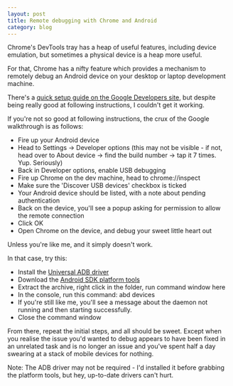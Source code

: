```yaml
---
layout: post
title: Remote debugging with Chrome and Android
category: blog
---
```


Chrome's DevTools tray has a heap of useful features, including device emulation, but sometimes a physical device is a heap more useful.

For that, Chrome has a nifty feature which provides a mechanism to remotely debug an Android device on your desktop or laptop development machine.

There's a [quick setup guide on the Google Developers site](https://developers.google.com/web/tools/chrome-devtools/debug/remote-debugging/remote-debugging), but despite being really good at following instructions, I couldn't get it working.

If you're not so good at following instructions, the crux of the Google walkthrough is as follows:

- Fire up your Android device
- Head to Settings -> Developer options (this may not be visible - if not, head over to About device -> find the build number -> tap it 7 times. Yup. Seriously)
- Back in Developer options, enable USB debugging
- Fire up Chrome on the dev machine, head to chrome://inspect
- Make sure the 'Discover USB devices' checkbox is ticked
- Your Android device should be listed, with a note about pending authentication
- Back on the device, you'll see a popup asking for permission to allow the remote connection
- Click OK
- Open Chrome on the device, and debug your sweet little heart out

Unless you're like me, and it simply doesn't work.

In that case, try this:

- Install the [Universal ADB driver](https://github.com/koush/UniversalAdbDriver)
- Download the [Android SDK platform tools](https://www.androidfilehost.com/?fid=9390355257214632011)
- Extract the archive, right click in the folder, run command window here
- In the console, run this command: abd devices
- If you're still like me, you'll see a message about the daemon not running and then starting successfully.
- Close the command window

From there, repeat the initial steps, and all should be sweet. Except when you realise the issue you'd wanted to debug appears to have been fixed in an unrelated task and is no longer an issue and you've spent half a day swearing at a stack of mobile devices for nothing. 

Note: The ADB driver may not be required - I'd installed it before grabbing the platform tools, but hey, up-to-date drivers can't hurt.

 
